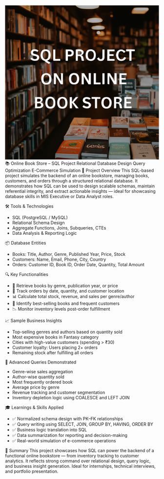 ![image alt](https://github.com/gaurav0154/SQL-Project-Online-Book-Store-/blob/main/A%20cozy%20and%20modern%20bo.png?raw=true)
📚 Online Book Store – SQL Project
Relational Database Design  Query Optimization  E-Commerce Simulation
🧩 Project Overview
This SQL-based project simulates the backend of an online bookstore, managing books, customers, and orders through a structured relational database. It demonstrates how SQL can be used to design scalable schemas, maintain referential integrity, and extract actionable insights — ideal for showcasing database skills in MIS Executive or Data Analyst roles.

🛠️ Tools & Technologies
- SQL (PostgreSQL / MySQL)
- Relational Schema Design
- Aggregate Functions, Joins, Subqueries, CTEs
- Data Analysis & Reporting Logic

📦 Database Entities
- Books: Title, Author, Genre, Published Year, Price, Stock
- Customers: Name, Email, Phone, City, Country
- Orders: Customer ID, Book ID, Order Date, Quantity, Total Amount

🔍 Key Functionalities
- 📘 Retrieve books by genre, publication year, or price
- 🧾 Track orders by date, quantity, and customer location
- 📊 Calculate total stock, revenue, and sales per genre/author
- 🧠 Identify best-selling books and frequent customers
- 📉 Monitor inventory levels post-order fulfillment

📈 Sample Business Insights
- Top-selling genres and authors based on quantity sold
- Most expensive books in Fantasy category
- Cities with high-value customers (spending > ₹30)
- Customer loyalty: Users placing 2+ orders
- Remaining stock after fulfilling all orders

🧠 Advanced Queries Demonstrated
- Genre-wise sales aggregation
- Author-wise quantity sold
- Most frequently ordered book
- Average price by genre
- Revenue tracking and customer segmentation
- Inventory depletion logic using COALESCE and LEFT JOIN

🎓 Learnings & Skills Applied
- ✅ Normalized schema design with PK–FK relationships
- ✅ Query writing using SELECT, JOIN, GROUP BY, HAVING, ORDER BY
- ✅ Business logic translation into SQL
- ✅ Data summarization for reporting and decision-making
- ✅ Real-world simulation of e-commerce operations

📌 Summary
This project showcases how SQL can power the backend of a functional online bookstore — from inventory tracking to customer analytics. It reflects strong command over relational design, query logic, and business insight generation. Ideal for internships, technical interviews, and portfolio presentation.
